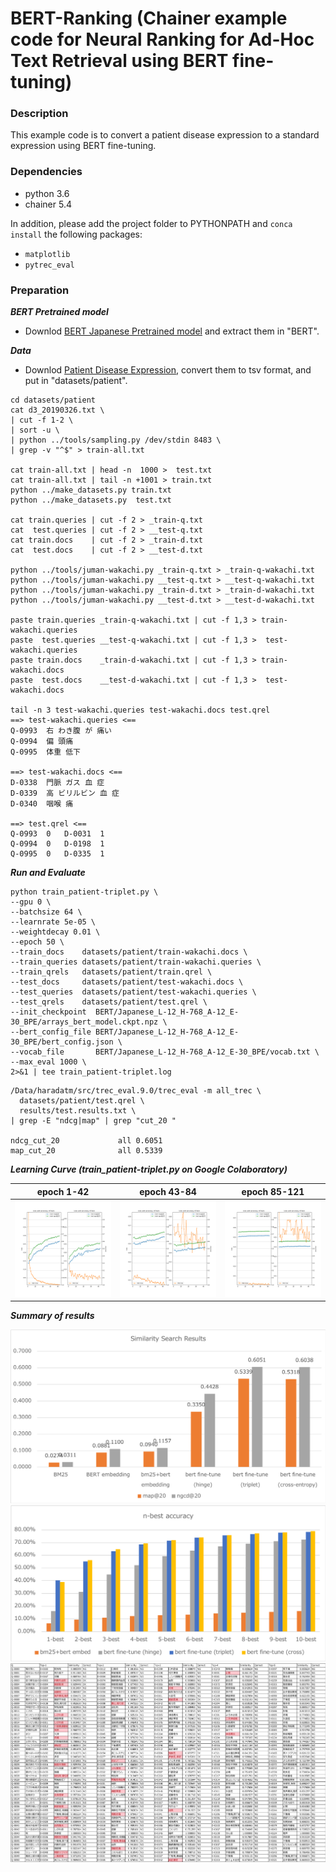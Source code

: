 # BERT-Ranking (Chainer example code for Neural Ranking for Ad-Hoc Text Retrieval using BERT fine-tuning)

### Description

This example code is to convert a patient disease expression to a standard expression using BERT fine-tuning.

### Dependencies
- python 3.6
- chainer 5.4

In addition, please add the project folder to PYTHONPATH and `conca install` the following packages:
- `matplotlib`
- `pytrec_eval`

### Preparation ###

***BERT Pretrained model***

  - Downlod [BERT Japanese Pretrained model](http://nlp.ist.i.kyoto-u.ac.jp/index.php?BERT日本語Pretrainedモデル) and extract them in "BERT".

***Data***

  - Downlod [Patient Disease Expression](http://sociocom.jp/~data/2019-pde/data/D3_20190326.xlsx), convert them to tsv format, and put in "datasets/patient".

```
cd datasets/patient
cat d3_20190326.txt \
| cut -f 1-2 \
| sort -u \
| python ../tools/sampling.py /dev/stdin 8483 \
| grep -v "^$" > train-all.txt

cat train-all.txt | head -n  1000 >  test.txt
cat train-all.txt | tail -n +1001 > train.txt
python ../make_datasets.py train.txt
python ../make_datasets.py  test.txt

cat train.queries | cut -f 2 > _train-q.txt
cat  test.queries | cut -f 2 > __test-q.txt
cat train.docs    | cut -f 2 > _train-d.txt
cat  test.docs    | cut -f 2 > __test-d.txt

python ../tools/juman-wakachi.py _train-q.txt > _train-q-wakachi.txt
python ../tools/juman-wakachi.py __test-q.txt > __test-q-wakachi.txt
python ../tools/juman-wakachi.py _train-d.txt > _train-d-wakachi.txt
python ../tools/juman-wakachi.py __test-d.txt > __test-d-wakachi.txt

paste train.queries _train-q-wakachi.txt | cut -f 1,3 > train-wakachi.queries
paste  test.queries __test-q-wakachi.txt | cut -f 1,3 >  test-wakachi.queries
paste train.docs    _train-d-wakachi.txt | cut -f 1,3 > train-wakachi.docs   
paste  test.docs    __test-d-wakachi.txt | cut -f 1,3 >  test-wakachi.docs   

tail -n 3 test-wakachi.queries test-wakachi.docs test.qrel
==> test-wakachi.queries <==
Q-0993	右 わき腹 が 痛い
Q-0994	偏 頭痛
Q-0995	体重 低下

==> test-wakachi.docs <==
D-0338	門脈 ガス 血 症
D-0339	高 ビリルビン 血 症
D-0340	咽喉 痛

==> test.qrel <==
Q-0993	0	D-0031	1
Q-0994	0	D-0198	1
Q-0995	0	D-0335	1
```

***Run and Evaluate***

```
python train_patient-triplet.py \
--gpu 0 \
--batchsize 64 \
--learnrate 5e-05 \
--weightdecay 0.01 \
--epoch 50 \
--train_docs    datasets/patient/train-wakachi.docs \
--train_queries datasets/patient/train-wakachi.queries \
--train_qrels   datasets/patient/train.qrel \
--test_docs     datasets/patient/test-wakachi.docs \
--test_queries  datasets/patient/test-wakachi.queries \
--test_qrels    datasets/patient/test.qrel \
--init_checkpoint  BERT/Japanese_L-12_H-768_A-12_E-30_BPE/arrays_bert_model.ckpt.npz \
--bert_config_file BERT/Japanese_L-12_H-768_A-12_E-30_BPE/bert_config.json \
--vocab_file       BERT/Japanese_L-12_H-768_A-12_E-30_BPE/vocab.txt \
--max_eval 1000 \
2>&1 | tee train_patient-triplet.log
```

```
/Data/haradatm/src/trec_eval.9.0/trec_eval -m all_trec \
  datasets/patient/test.qrel \
  results/test.results.txt \
| grep -E "ndcg|map" | grep "cut_20 "

ndcg_cut_20           	all	0.6051
map_cut_20            	all	0.5339
```

***Learning Curve (train_patient-triplet.py on Google Colaboratory)***

|epoch 1-42|epoch 43-84|epoch 85-121| 
|---|---|---|
![](results/result_patient-triplet-ep_01_42.png)|![](results/result_patient-triplet-ep_43_84.png)|![](results/result_patient-triplet-ep_85_121.png)

***Summary of results***

<img src="results/results.png"/>
<img src="results/results-nbest.png"/>
<img src="results/detail.png"/>
